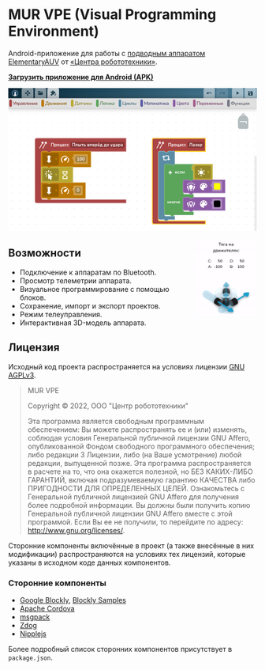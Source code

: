 # MUR VPE (Visual Programming Environment)

Android-приложение для работы с
[подводным аппаратом ElementaryAUV](https://robocenter.net/goods/kit/elementaryauv/)
от [«Центра робототехники»](https://robocenter.net/).

__[Загрузить приложение для Android (APK)](https://murproject.com/elauv/)__

![Скриншот приложения](docs/screenshot.png?raw=true)

<img width="25%" align="right" src="docs/3d-model.gif?raw=true" alt="Видео-демонстрация 3D-модели">

## Возможности

- Подключение к аппаратам по Bluetooth.
- Просмотр телеметрии аппарата.
- Визуальное программирование с помощью блоков.
- Сохранение, импорт и экспорт проектов.
- Режим телеуправления.
- Интерактивная 3D-модель аппарата.

## Лицензия

Исходный код проекта распространяется на условиях лицензии
[GNU AGPLv3](https://www.gnu.org/licenses/agpl-3.0.html).

> MUR VPE
>
> Copyright © 2022, ООО "Центр робототехники"
>
> Эта программа является свободным программным обеспечением: Вы можете
> распространять ее и (или) изменять, соблюдая условия Генеральной публичной
> лицензии GNU Affero, опубликованной Фондом свободного программного обеспечения;
> либо редакции 3 Лицензии, либо (на Ваше усмотрение) любой редакции, выпущенной
> позже.
> Эта программа распространяется в расчете на то, что она окажется полезной, но
> БЕЗ КАКИХ-ЛИБО ГАРАНТИЙ, включая подразумеваемую гарантию КАЧЕСТВА либо
> ПРИГОДНОСТИ ДЛЯ ОПРЕДЕЛЕННЫХ ЦЕЛЕЙ.
> Ознакомьтесь с Генеральной публичной лицензией GNU Affero для получения более
> подробной информации.
> Вы должны были получить копию Генеральной публичной лицензии GNU Affero вместе с
> этой программой. Если Вы ее не получили, то перейдите по адресу:
> <http://www.gnu.org/licenses/>.

Сторонние компоненты включённые в проект (а также внесённые в них модификации)
распространяются на условиях тех лицензий, которые указаны в исходном коде данных компонентов.

### Сторонние компоненты

- [Google Blockly](https://github.com/google/blockly), [Blockly Samples](https://github.com/google/blockly-samples)
- [Apache Cordova](https://cordova.apache.org/)
- [msgpack](https://github.com/msgpack/msgpack-javascript)
- [Zdog](https://zzz.dog)
- [Nipplejs](https://yoannmoi.net/nipplejs/)

Более подробный список сторонних компонентов присутствует в `package.json`.

